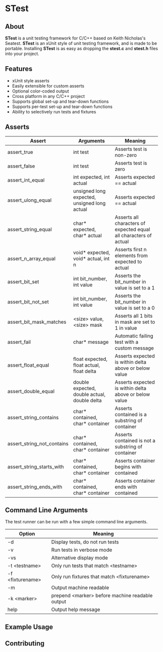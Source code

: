 # STest

## About
**STest** is a unit testing framework for C/C++ based on Keith Nicholas's Seatest. **STest** is an xUnit style of unit testing framework, and is made to be portable. Installing **STest** is as easy as dropping the **stest.c** and **stest.h** files into your project.

## Features
- xUnit style asserts
- Easily extensible for custom asserts
- Optional color-coded output
- Cross platform in any C/C++ project
- Supports global set-up and tear-down functions
- Supports per-test set-up and tear-down functions
- Ability to selectively run tests and fixtures

## Asserts
| Assert | Arguments | Meaning |
|--------|-----------| ----------- |
|assert_true| int test | Asserts test is non-zero|
|assert_false| int test | Asserts test is zero|
|assert_int_equal| int expected, int actual| Asserts expected == actual|
|assert_ulong_equal| unsigned long expected, unsigned long actual| Asserts expected == actual|
|assert_string_equal| char* expected, char* actual| Asserts all characters of expected equal all characters of actual|
|assert_n_array_equal| void* expected, void* actual, int n| Asserts first n elements from expected to actual|
|assert_bit_set| int bit_number, int value| Asserts the bit_number in value is set to a 1|
|assert_bit_not_set| int bit_number, int value| Asserts the bit_number in value is set to a 0
|assert_bit_mask_matches| \<size> value, \<size> mask|Asserts all 1 bits in mask are set to 1 in value|
|assert_fail| char* message | Automatic failing test with a custom message|
|assert_float_equal| float expected, float actual, float delta| Asserts expected is within delta above or below value|
|assert_double_equal|double expected, double actual, double delta| Asserts expected is within delta above or below value|
|assert_string_contains| char* contained, char* container| Asserts contained is a substring of container|
|assert_string_not_contains|char* contained, char* container| Asserts contained is not a substring of container|
|assert_string_starts_with| char* contained, char* container| Asserts container begins with contained|
|assert_string_ends_with| char* contained, char* container| Asserts container ends with contained|

## Command Line Arguments
The test runner can be run with a few simple command line arguments.

| Option           | Meaning                                          |
| -----------------| -------------------------------------------------|
| -d               | Display tests, do not run tests                  |
| -v               | Run tests in verbose mode                        |
| -vs              | Alternative display mode                         |
| -t \<testname>   | Only run tests that match \<testname>            |
| -f \<fixturename>| Only run fixtures that match \<fixturename>      |
| -m               | Output machine readable                          |
| -k \<marker>     | prepend \<marker> before machine readable output |
| help             | Output help message                              |

## Example Usage

## Contributing